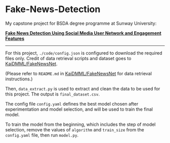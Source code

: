 # Fake-News-Detection
My capstone project for BSDA degree programme at Sunway University:

<u>**Fake News Detection Using Social Media User Network and Engagement Features**</u>
***
For this project, `./code/config.json` is configured to download the required files only. Credit of data retrieval scripts and dataset goes to [KaiDMML/FakeNewsNet](https://github.com/KaiDMML/FakeNewsNet).

(Please refer to `README.md` in [KaiDMML/FakeNewsNet](https://github.com/KaiDMML/FakeNewsNet) for data retrieval instructions.)

Then, `data_extract.py` is used to extract and clean the data to be used for this project. The output is `final_dataset.csv`.

The config file `config.yaml` defines the best model chosen after experimentation and model selection, and will be used to train the final model.

To train the model from the beginning, which includes the step of model selection, remove the values of `algorithm` and `train_size` from the `config.yaml` file, then run `model.py`.
